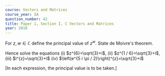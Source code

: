 ```yaml
---
course: Vectors and Matrices
course_year: IA
question_number: 42
title: Paper 1, Section I, C Vectors and Matrices
year: 2018
---
```




For $z, w \in \mathbb{C}$ define the principal value of $z^{w}$. State de Moivre's theorem.

Hence solve the equations
(i) $z^{6}=\sqrt{3}+i$,
(ii) $z^{1 / 6}=\sqrt{3}+i$,
(iii) $i^{z}=\sqrt{3}+i$
(iv) $\left(e^{5 i \pi / 2}\right)^{z}=\sqrt{3}+i$

[In each expression, the principal value is to be taken.]